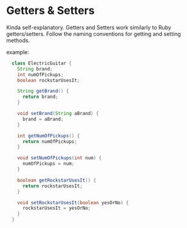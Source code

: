 # Getters & Setters
Kinda self-explanatory. Getters and Setters work similarly to Ruby getters/setters. Follow the naming conventions for getting and setting methods.

example:
```java
  class ElectricGuitar {
    String brand;
    int numOfPickups;
    boolean rockstarUsesIt;

    String getBrand() {
      return brand;
    }

    void setBrand(String aBrand) {
      brand = aBrand;
    }

    int getNumOfPickups() {
      return numOfPickups;
    }

    void setNumOfPickups(int num) {
      numOfPickups = num;
    }

    boolean getRockstarUsesIt() {
      return rockstarUsesIt;
    }

    void setRockstarUsesIt(boolean yesOrNo) {
      rockstarUsesIt = yesOrNo;
    }
  }
```
